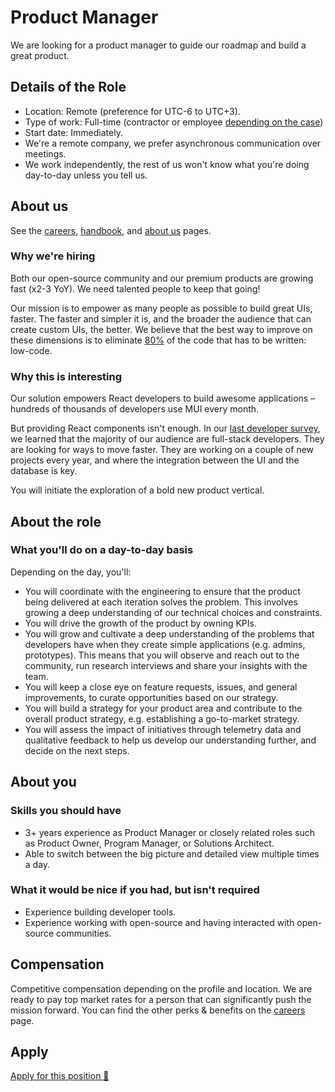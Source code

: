 # Product Manager

<p class="description">We are looking for a product manager to guide our roadmap and build a great product.</p>

## Details of the Role

- Location: Remote (preference for UTC-6 to UTC+3).
- Type of work: Full-time (contractor or employee [depending on the case](https://www.notion.so/mui-org/Hiring-FAQ-64763b756ae44c37b47b081f98915501))
- Start date: Immediately.
- We're a remote company, we prefer asynchronous communication over meetings.
- We work independently, the rest of us won't know what you're doing day-to-day unless you tell us.

## About us

See the [careers](/careers/), [handbook](https://mui-org.notion.site/Handbook-f086d47e10794d5e839aef9dc67f324b), and [about us](/about/) pages.

### Why we're hiring

Both our open-source community and our premium products are growing fast (x2-3 YoY).
We need talented people to keep that going!

Our mission is to empower as many people as possible to build great UIs, faster.
The faster and simpler it is, and the broader the audience that can create custom UIs, the better.
We believe that the best way to improve on these dimensions is to eliminate [80%](https://www.youtube.com/watch?v=GnO7D5UaDig&t=2451s) of the code that has to be written: low-code.

### Why this is interesting

Our solution empowers React developers to build awesome applications – hundreds of thousands of developers use MUI every month.

But providing React components isn't enough.
In our [last developer survey](/blog/2020-developer-survey-results/), we learned that the majority of our audience are full-stack developers.
They are looking for ways to move faster.
They are working on a couple of new projects every year, and where the integration between the UI and the database is key.

You will initiate the exploration of a bold new product vertical.

## About the role

### What you'll do on a day-to-day basis

Depending on the day, you'll:

- You will coordinate with the engineering to ensure that the product being delivered at each iteration solves the problem.
  This involves growing a deep understanding of our technical choices and constraints.
- You will drive the growth of the product by owning KPIs.
- You will grow and cultivate a deep understanding of the problems that developers have when they create simple applications (e.g. admins, prototypes). This means that you will observe and reach out to the community, run research interviews and share your insights with the team.
- You will keep a close eye on feature requests, issues, and general improvements, to curate opportunities based on our strategy.
- You will build a strategy for your product area and contribute to the overall product strategy, e.g. establishing a go-to-market strategy.
- You will assess the impact of initiatives through telemetry data and qualitative feedback to help us develop our understanding further, and decide on the next steps.

## About you

### Skills you should have

- 3+ years experience as Product Manager or closely related roles such as Product Owner, Program Manager, or Solutions Architect.
- Able to switch between the big picture and detailed view multiple times a day.

### What it would be nice if you had, but isn't required

- Experience building developer tools.
- Experience working with open-source and having interacted with open-source communities.

## Compensation

Competitive compensation depending on the profile and location.
We are ready to pay top market rates for a person that can significantly push the mission forward.
You can find the other perks & benefits on the [careers](/careers/#perks-amp-benefits) page.

## Apply

[Apply for this position 📮](https://airtable.com/shrdqo1Z6srZXGcvh?prefill_Applying+for=Product%20Manager)
